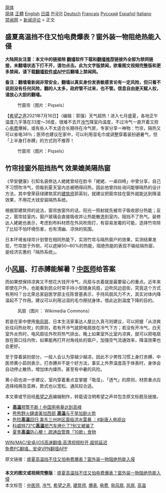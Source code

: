  <!-- 面包屑导航 --> <div class="breadcrumb"><!-- GTranslate: https://gtranslate.io/ -->  <div class="switcher notranslate">  <div class="selected">  <a href="#" onclick="return false;"> 简体</a>  </div>  <div class="option">  <a href="https://www.bannedbook.org" onclick="doGTranslate('zh-CN|zh-CN');jQuery('div.switcher div.selected a').html(jQuery(this).html());return false;" title="简体中文" class="nturl selected"> 简体</a>  <a href="https://www.bannedbook.org/zh-tw/" onclick="doGTranslate('zh-CN|zh-TW');jQuery('div.switcher div.selected a').html(jQuery(this).html());return false;" title="繁體中文" class="nturl"> 正體</a>  <a href="https://www.bannedbook.org/en/" onclick="doGTranslate('zh-CN|en');jQuery('div.switcher div.selected a').html(jQuery(this).html());return false;" title="English" class="nturl"> English</a>  <a href="https://www.bannedbook.org/ja/" onclick="doGTranslate('zh-CN|ja');jQuery('div.switcher div.selected a').html(jQuery(this).html());return false;" title="日本語" class="nturl"> 日語</a>  <a href="https://www.bannedbook.org/ko/" onclick="doGTranslate('zh-CN|ko');jQuery('div.switcher div.selected a').html(jQuery(this).html());return false;" title="한국어" class="nturl"> 한국어</a>  <a href="https://www.bannedbook.org/de/" onclick="doGTranslate('zh-CN|de');jQuery('div.switcher div.selected a').html(jQuery(this).html());return false;" title="Deutsch" class="nturl"> Deutsch</a>  <a href="https://www.bannedbook.org/fr/" onclick="doGTranslate('zh-CN|fr');jQuery('div.switcher div.selected a').html(jQuery(this).html());return false;" title="Français" class="nturl"> Français</a>  <a href="https://www.bannedbook.org/ru/" onclick="doGTranslate('zh-CN|ru');jQuery('div.switcher div.selected a').html(jQuery(this).html());return false;" title="Русский" class="nturl"> Русский</a>  <a href="https://www.bannedbook.org/es/" onclick="doGTranslate('zh-CN|es');jQuery('div.switcher div.selected a').html(jQuery(this).html());return false;" title="Español" class="nturl"> Español</a>  <a href="https://www.bannedbook.org/it/" onclick="doGTranslate('zh-CN|it');jQuery('div.switcher div.selected a').html(jQuery(this).html());return false;" title="Italiano" class="nturl"> Italiano</a>  </div>  </div>      <div class='breadcrumb-sub'><!-- Breadcrumb NavXT 6.3.0 --> <a href="https://www.bannedbook.org/" class="home">禁闻网</a> &gt; <a href="https://www.bannedbook.org/bnews/comments/" class="category">新闻评论</a> &gt; 正文</div></div><h2>盛夏高温挡不住又怕电费爆表？窗外装一物阻绝热能入侵</h2> <p class="notice"><b>大陆网友注意：本文中的链接除 <a href="https://github.com/bannedbook/fanqiang" >翻墙</a>软件下载和<a href="https://github.com/killgcd/justmysocks/blob/master/README.md">翻墙推荐</a>链接外全部为禁网链接，未翻墙状态下打不开，请勿点击。此为文字版禁闻，欲看图文视频完整版和更多禁闻，请下载<a href="https://github.com/bannedbook/fanqiang">翻墙软件或APP</a>后翻墙上禁闻网。</p><p>备注：翻墙看新闻非常安全，翻墙以真实身份发表敏感言论有一定风险，但只看不说则没有任何风险，翻的人太多，政府管不过来，也不管。信息自由是天赋人权，请放心大胆的翻墙。</b></p>  <div class="entry"> <figure><figcaption>竹窗帘（图片：Piqsels）</figcaption></figure> <p>【<span class='wp_keywordlink_affiliate'><a href="https://www.soundofhope.org" title="希望之声" target="_blank">希望之声</a></span>2021年7月16日】（编辑：郭强）天气超热！进入七月盛夏，各地正午温度几乎落在33度～36度，很难不去开<a href="https://www.bannedbook.org/bnews/tag/%e5%86%b7%e6%b0%94/" class="st_tag internal_tag" rel="tag" title="标签 冷气 下的日志">冷气</a>降室内温度，不过冷气一直开着又担心<a href="https://www.bannedbook.org/bnews/tag/%E7%94%B5%E8%B4%B9/" class="st_tag internal_tag" rel="tag" title="标签 电费 下的日志">电费</a>爆掉，或有些人不太适合长期待在冷气房，专家分享一神物：竹帘，隔热又可以省电38％；医师也建议在家中，可以利用湿毛巾或调整穿着装扮避暑气，但「上半身打赤膊」的方式则不推荐！</p> <figure><figcaption>竹窗帘（图片：Piqsels）</figcaption></figure> <h2>竹帘挂窗外阻挡热气 效果媲美隔热窗</h2> <p>《早安健康》引知名装修达人姥姥曾经在脸书「姥姥、一桌四椅」中曾分享，自己不习惯吹冷气，但每到夏天室内总被晒得闷热，因此他曾四处询问能够隔热的设计方法，其中曾荣获绿建筑奖的<a href="https://www.bannedbook.org/bnews/tag/%e5%bb%ba%e7%ad%91%e5%b8%88/" class="st_tag internal_tag" rel="tag" title="标签 建筑师 下的日志">建筑师</a>郭英钊，就建议把窗帘挂在窗外就能达到降温效果，不用花大钱安装隔热系统。</p>  <p>根据郭建筑师的说法，窗帘放窗外的话，阳光一照射就先被帘子吸收部分热能；反之，窗帘挂室内，窗户玻璃会直接吸收并让热能散逸到室内，阻挡不了热气。装修达人姥姥也表示，考虑到布料材质在外风吹雨打，有容易发霉的可能，选择竹帘除了比较不怕环境伤害，也有清幽、凉快的氛围。</p> <p>日本环境省绿帘计划曾在相同热能下，实测竹帘与隔热窗户的效果，实测结果发现，竹帘放于外侧，可以遮掉50~60%的热能，阻绝热能的表现不输给隔热窗，是经济实惠的「隔热系统」。</p>  <h2>小<a href="https://www.bannedbook.org/bnews/tag/%E9%A3%8E%E6%89%87/" class="st_tag internal_tag" rel="tag" title="标签 风扇 下的日志">风扇</a>、打赤膊能解暑？<a href="https://www.bannedbook.org/bnews/tag/%e4%b8%ad%e5%8c%bb%e5%b8%88/" class="st_tag internal_tag" rel="tag" title="标签 中医师 下的日志">中医师</a>给答案</h2> <p>而如果想保持凉爽又不想花大钱开冷气，风扇与衣着就是最要留心的重点。近年来即使在户外，也能看到民众时常手持小型随身风扇，边吹风边逛街，究竟这个方式有用吗？台北荣总家庭医学部主任陈曾基表示，手持风扇风力不大，其实对体内降温起不了作用。建议可以利用沾湿的毛巾擦拭身体，借此达到温度下降的目的。</p> <figure><figcaption>风扇（图片： Wikimedia Commons）</figcaption></figure> <p>若是在家中使用<a href="https://www.bannedbook.org/bnews/tag/%E7%94%B5%E9%A3%8E%E6%89%87/" class="st_tag internal_tag" rel="tag" title="标签 电风扇 下的日志">电风扇</a>，日本生活家事达人屋比久真弓则建议，可以把握「从凉爽处往闷热处吹」的原则，若有开冷气就把电扇放在冷气下方；若没有开冷气，白天室外炎热时，电风扇往外吹将热气排出，晚上如果室外比室内凉爽，就可以把电扇放在窗口往内吹，如果能再打开对角线处的窗户，加强空气流通效率，降温效果也会更好。</p>  <p>至于穿着装扮部分，一般人会认为穿越少越凉，因此不少男性习惯上身打赤膊，中医师黄小茹则表示，打赤膊并不是个好方法，事实上外界温度高于体表时，身体会自动停止散热，增加体内燥热，甚至有中暑的风险。</p> <p>黄小茹也进一步建议，室内穿着重点宜掌握「吸湿」、「透气」的原则，材质重点应选择纯棉及亚麻，款式也以宽松、通风较合适。</p>  <p>本文章或节目经<a href="https://www.bannedbook.org/bnews/tag/%e5%b8%8c%e6%9c%9b%e4%b9%8b%e5%a3%b0/" class="st_tag internal_tag" rel="tag" title="标签 希望之声 下的日志">希望之声</a>编辑制作，转载请注明希望之声并包含原文标题及链接。 </p> <ul class='op-related-articles' title='相关阅读'> <li><a href='https://www.bannedbook.org/bnews/cnnews/20210717/1588674.html' target='_blank'><b>高温</b>预警不断！中国用电量达到高峰</a></li> <li><a href='https://www.bannedbook.org/bnews/worldnews/20210716/1587943.html' target='_blank'>熊熊野火肆虐美加西部 <b>高温</b>与干旱加剧火势</a></li> <li><a href='https://www.bannedbook.org/bnews/bannedvideo/20210715/1587584.html' target='_blank'>危险<b>高温</b>回归 美东三州地区面临洪水雷暴 ｜#新唐人电视台</a></li> <li><a href='https://www.bannedbook.org/bnews/cbnews/20210715/1587282.html' target='_blank'>科威特73℃<b>高温</b>把汽车烤化了?别又被骗了</a></li> <li><a href='https://www.bannedbook.org/bnews/comments/20210713/1586459.html' target='_blank'>夏季<b>高温</b>防心梗！ 疏通血管靠「10款」食物</a></li> </ul> <p class="texttj"> <a href="https://github.com/bannedbook/fanqiang/wiki/V2ray%E6%9C%BA%E5%9C%BA" target="_blank">WIN/MAC/安卓/iOS高速翻墙:高清视频秒开,超低延迟</a><br/> <a href="https://github.com/bannedbook/fanqiang/wiki/%E7%A6%81%E9%97%BB%E7%BD%91%E5%AE%89%E5%8D%93%E7%BF%BB%E5%A2%99%E6%96%B0%E9%97%BBAPP" target="_blank">免费PC翻墙、安卓VPN翻墙APP</a></p><p>原文链接：<a class="src_link"  href="https://www.soundofhope.org/post/525866" target="_blank">盛夏高温挡不住又怕电费爆表？窗外装一物阻绝热能入侵</a></p><a name='sharetosocial'></a>  <div style="margin-bottom:5px;padding-bottom:5px;clear:both"> <div id="archive-pix-1" class="banner-ads"> <!-- AuctionX Display platform tag START --> <div id="26318x728x90x621x_ADSLOT2" clicktrack="%%CLICK_URL_ESC%%"></div> <!-- AuctionX Display platform tag END --> </div> <div id="archive-pix-2" class="banner-ads"> <!-- AuctionX Display platform tag START --> <div id="26315x300x250x621x_ADSLOT2" clicktrack="%%CLICK_URL_ESC%%"></div> <!-- AuctionX Display platform tag END --> </div> </div>    <div id="archive-pix-1" class="banner-ads"> <!-- AuctionX Display platform tag START --> <div id="26318x728x90x621x_ADSLOT3" clicktrack="%%CLICK_URL_ESC%%"></div> <!-- AuctionX Display platform tag END --> </div> <div><b>本文的图文或视频完整版</b>：<a href='https://www.bannedbook.org/bnews/comments/20210717/1588965.html'>盛夏高温挡不住又怕电费爆表？窗外装一物阻绝热能入侵</a></div>  </div><!--END ENTRY--> <div class="postfooter"> <div>本文标签：<a href="https://www.bannedbook.org/bnews/tag/%e4%b8%ad%e5%8c%bb%e5%b8%88/" rel="tag">中医师</a>, <a href="https://www.bannedbook.org/bnews/tag/%e5%86%b7%e6%b0%94/" rel="tag">冷气</a>, <a href="https://www.bannedbook.org/bnews/tag/%e5%b8%8c%e6%9c%9b%e4%b9%8b%e5%a3%b0/" rel="tag">希望之声</a>, <a href="https://www.bannedbook.org/bnews/tag/%e5%bb%ba%e7%ad%91%e5%b8%88/" rel="tag">建筑师</a>, <a href="https://www.bannedbook.org/bnews/tag/%E7%88%86%E8%A1%A8/" rel="tag">爆表</a>, <a href="https://www.bannedbook.org/bnews/tag/%E7%94%B5%E8%B4%B9/" rel="tag">电费</a>, <a href="https://www.bannedbook.org/bnews/tag/%E7%94%B5%E9%A3%8E%E6%89%87/" rel="tag">电风扇</a>, <a href="https://www.bannedbook.org/bnews/tag/%E9%A3%8E%E6%89%87/" rel="tag">风扇</a>, <a href="https://www.bannedbook.org/bnews/tag/%E9%AB%98%E6%B8%A9/" rel="tag">高温</a></div>  </div><!--END POSTFOOTER--> 